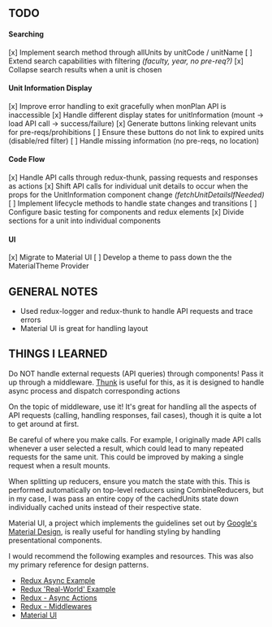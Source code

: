 ## TODO

#### Searching
  [x] Implement search method through allUnits by unitCode / unitName
  [ ] Extend search capabilities with filtering *(faculty, year, no pre-req?)*
  [x] Collapse search results when a unit is chosen

#### Unit Information Display
  [x] Improve error handling to exit gracefully when monPlan API is inaccessible
  [x] Handle different display states for unitInformation (mount -> load API call -> success/failure)
  [x] Generate buttons linking relevant units for pre-reqs/prohibitions
  [ ] Ensure these buttons do not link to expired units (disable/red filter)
  [ ] Handle missing information (no pre-reqs, no location)

#### Code Flow
  [x] Handle API calls through redux-thunk, passing requests and responses as actions
  [x] Shift API calls for individual unit details to occur when the props for the UnitInformation component change *(fetchUnitDetailsIfNeeded)*
  [ ] Implement lifecycle methods to handle state changes and transitions
  [ ] Configure basic testing for components and redux elements
  [x] Divide sections for a unit into individual components

#### UI
  [x] Migrate to Material UI
  [ ] Develop a theme to pass down the the MaterialTheme Provider

## GENERAL NOTES

  - Used redux-logger and redux-thunk to handle API requests and trace errors
  - Material UI is great for handling layout

## THINGS I LEARNED

Do NOT handle external requests (API queries) through components! Pass it up through a middleware. [Thunk](https://github.com/gaearon/redux-thunk) is useful for this, as it is designed to handle async process and dispatch corresponding actions

On the topic of middleware, use it! It's great for handling all the aspects of API requests (calling, handling responses, fail cases), though it is quite a lot to get around at first.

Be careful of where you make calls. For example, I originally made API calls whenever a user selected a result, which could lead to many repeated requests for the same unit. This could be improved by making a single request when a result mounts.

When splitting up reducers, ensure you match the state with this. This is performed automatically on top-level reducers using CombineReducers, but in my case, I was pass an entire copy of the cachedUnits state down individually cached units instead of their respective state.

Material UI, a project which implements the guidelines set out by [Google's Material Design](https://material.io/), is really useful for handling styling by handling presentational components.

I would recommend the following examples and resources. This was also my primary reference for design patterns.
  - [Redux Async Example](https://github.com/reactjs/redux/blob/master/examples/async)
  - [Redux 'Real-World' Example](https://github.com/reactjs/redux/blob/master/examples/real-world)
  - [Redux - Async Actions](http://redux.js.org/docs/advanced/AsyncActions.html)
  - [Redux - Middlewares](http://redux.js.org/docs/advanced/Middleware.html)
  - [Material UI](http://www.material-ui.com/#/)